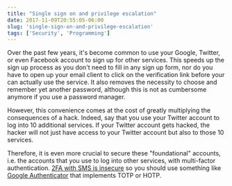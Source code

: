 ```yaml
---
title: "Single sign on and privilege escalation"
date: 2017-11-09T20:55:05-06:00
slug: 'single-sign-on-and-privilege-escalation'
tags: ['Security', 'Programming']
---
```


Over the past few years, it's become common to use your Google, Twitter, or even
Facebook account to sign up for other services. This speeds up the sign up
process as you don't need to fill in any sign up form, nor do you have to open
up your email client to click on the verification link before your can actually
use the service. It also removes the necessity to choose and remember yet
another password, although this is not as cumbersome anymore if you use a
password manager.

However, this convenience comes at the cost of greatly multiplying the
consequences of a hack. Indeed, say that you use your Twitter account to log
into 10 additional services. If your Twitter account gets hacked, the hacker
will not just have access to your Twitter account but also to those 10 services.

Therefore, it is even more crucial to secure these "foundational" accounts, i.e.
the accounts that you use to log into other services, with multi-factor
authentication. [2FA with SMS is insecure](https://www.schneier.com/blog/archives/2016/08/nist_is_no_long.html)
so you should use something like [Google Authenticator](https://en.wikipedia.org/wiki/Google_Authenticator)
that implements TOTP or HOTP.
